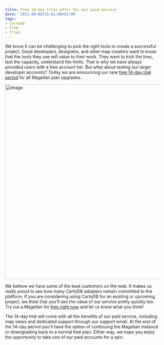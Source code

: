```yaml
---
title: Free 14-day trial offer for our paid service
date: '2013-09-06T15:01:00+02:00'
tags:
- cartodb
- free
- trial
---
```


We know it can be challenging to pick the right tools to create a successful project. Good developers, designers, and other map creators want to know that the tools they use will value to their work. They want to kick the tires, test the capacity, understand the limits. That is why we have always provided users with a free account tier. But what about testing our larger developer accounts? Today we are announcing our new <a href="http://cartodb.com/pricing">free 14-day trial period</a> for all Magellan plan upgrades.

<img alt="image" src="http://cartodb.s3.amazonaws.com/tumblr/posts/freetrialpost.jpg" width="637px"/>

We believe we have some of the best customers on the web. It makes us really proud to see how many CartoDB adopters remain committed to the platform. If you are considering using CartoDB for an existing or upcoming project, we think that you'll see the value of our service pretty quickly too. Try out a Magellan for <a href="http://cartodb.com/pricing">free right now</a> and let us know what you think! 

The 14-day trial will come with all the benefits of our paid service, including map views and dedicated support through our support email. At the end of the 14-day period you'll have the option of continuing the Magellan instance or downgrading back to a normal free plan. Either way, we hope you enjoy the opportunity to take one of our paid accounts for a spin.

